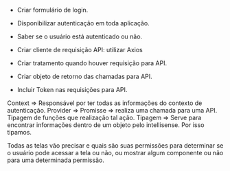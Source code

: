- Criar formulário de login.
- Disponibilizar autenticação em toda aplicação.
- Saber se o usuário está autenticado ou não.

- Criar cliente de requisição API: utilizar Axios
- Criar tratamento quando houver requisição para API.
- Criar objeto de retorno das chamadas para API.


- Incluir Token nas requisições para API.

Context => Responsável por ter todas as informações do contexto de autenticação.
Provider => 
Promisse => realiza uma chamada para uma API. Tipagem de funções que realização tal ação.
Tipagem => Serve para encontrar informações dentro de um objeto pelo intellisense. Por isso tipamos.


Todas as telas vão precisar e quais são suas permissões para determinar se o usuário pode acessar a tela ou não, ou mostrar algum componente ou não para uma determinada permissão.

